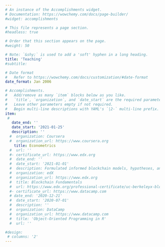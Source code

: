 ```yaml
---
# An instance of the Accomplishments widget.
# Documentation: https://wowchemy.com/docs/page-builder/
#widget: accomplishments

# This file represents a page section.
#headless: true

# Order that this section appears on the page.
#weight: 50

# Note: `&shy;` is used to add a 'soft' hyphen in a long heading.
title: 'Teaching'
#subtitle:

# Date format
#   Refer to https://wowchemy.com/docs/customization/#date-format
date_format: Jan 2006

# Accomplishments.
#   Add/remove as many `item` blocks below as you like.
#   `title`, `organization`, and `date_start` are the required parameters.
#   Leave other parameters empty if not required.
#   Begin multi-line descriptions with YAML's `|2-` multi-line prefix.
item:
 # 
   date_end: ''
   date_start: '2021-01-25'
   description: ''
  #  organization: Coursera
  #  organization_url: https://www.coursera.org
    title: Econometrics
  #  url: ''
  #- certificate_url: https://www.edx.org
  #  date_end: ''
  #  date_start: '2021-01-01'
  #  description: Formulated informed blockchain models, hypotheses, and use cases.
  #  organization: edX
  #  organization_url: https://www.edx.org
  #  title: Blockchain Fundamentals
  #  url: https://www.edx.org/professional-certificate/uc-berkeleyx-blockchain-fundamentals
  #- certificate_url: https://www.datacamp.com
  # date_end: '2020-12-21'
  #  date_start: '2020-07-01'
  #  description: ''
  #  organization: DataCamp
  #  organization_url: https://www.datacamp.com
  #  title: 'Object-Oriented Programming in R'
  #  url: ''

#design:
 # columns: '2'
---
```

